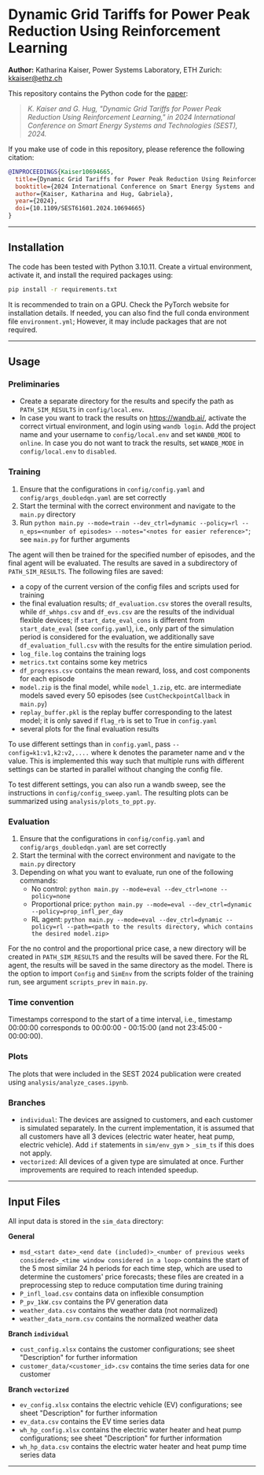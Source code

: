 # Dynamic Grid Tariffs for Power Peak Reduction Using Reinforcement Learning

**Author:** Katharina Kaiser, Power Systems Laboratory, ETH Zurich: <kkaiser@ethz.ch>

This repository contains the Python code for the [paper](https://ieeexplore.ieee.org/document/10694665):

> *K. Kaiser and G. Hug, "Dynamic Grid Tariffs for Power Peak Reduction Using Reinforcement Learning," in 2024 International Conference on
Smart Energy Systems and Technologies (SEST), 2024.*

If you make use of code in this repository, please reference the following citation:
```bibtex
@INPROCEEDINGS{Kaiser10694665,
  title={Dynamic Grid Tariffs for Power Peak Reduction Using Reinforcement Learning}, 
  booktitle={2024 International Conference on Smart Energy Systems and Technologies (SEST)},
  author={Kaiser, Katharina and Hug, Gabriela},
  year={2024},
  doi={10.1109/SEST61601.2024.10694665}
}
```

---

## Installation

The code has been tested with Python 3.10.11. Create a virtual environment, activate it, and install the required packages using:

```sh
pip install -r requirements.txt
```

It is recommended to train on a GPU. Check the PyTorch website for installation details.
If needed, you can also find the full conda environment file `environment.yml`; However, it may include packages that are not required.

---
## Usage

### Preliminaries
- Create a separate directory for the results and specify the path as `PATH_SIM_RESULTS` in `config/local.env`.
- In case you want to track the results on <https://wandb.ai/>, activate the correct virtual environment, and login using `wandb login`.
  Add the project name and your username to `config/local.env` and set `WANDB_MODE` to `online`.
  In case you do not want to track the results, set `WANDB_MODE` in `config/local.env` to `disabled`.

### Training
1) Ensure that the configurations in `config/config.yaml` and `config/args_doubledqn.yaml` are set correctly
2) Start the terminal with the correct environment and navigate to the `main.py` directory
3) Run `python main.py --mode=train --dev_ctrl=dynamic --policy=rl --n_eps=<number of episodes> --notes="<notes for easier reference>"`; see `main.py` for further arguments

The agent will then be trained for the specified number of episodes, and the final agent will be evaluated.
The results are saved in a subdirectory of `PATH_SIM_RESULTS`.
The following files are saved:
- a copy of the current version of the config files and scripts used for training
- the final evaluation results; `df_evaluation.csv` stores the overall results, while `df_whhps.csv` and `df_evs.csv` are the results of the individual flexible devices; if `start_date_eval_cons` is different from `start_date_eval` (see `config.yaml`), i.e., only part of the simulation period is considered for the evaluation, we additionally save `df_evaluation_full.csv` with the results for the entire simulation period.
- `log_file.log` contains the training logs
- `metrics.txt` contains some key metrics
- `df_progress.csv` contains the mean reward, loss, and cost components for each episode
- `model.zip` is the final model, while `model_1.zip`, etc. are intermediate models saved every 50 episodes (see `CustCheckpointCallback` in `main.py`)
- `replay_buffer.pkl` is the replay buffer corresponding to the latest model; it is only saved if `flag_rb` is set to True in `config.yaml`
- several plots for the final evaluation results

To use different settings than in `config.yaml`, pass `--config=k1:v1,k2:v2,....` where k denotes the parameter name and v the value.
This is implemented this way such that multiple runs with different settings can be started in parallel without changing the config file.

To test different settings, you can also run a wandb sweep, see the instructions in `config/config_sweep.yaml`.
The resulting plots can be summarized using `analysis/plots_to_ppt.py`.

### Evaluation
1) Ensure that the configurations in `config/config.yaml` and `config/args_doubledqn.yaml` are set correctly
2) Start the terminal with the correct environment and navigate to the `main.py` directory
3) Depending on what you want to evaluate, run one of the following commands: 
   - No control: `python main.py --mode=eval --dev_ctrl=none --policy=none`
   - Proportional price: `python main.py --mode=eval --dev_ctrl=dynamic --policy=prop_infl_per_day`
   - RL agent: `python main.py --mode=eval --dev_ctrl=dynamic --policy=rl --path=<path to the results directory, which contains the desired model.zip>`

For the no control and the proportional price case, a new directory will be created in `PATH_SIM_RESULTS` and the results will be saved there.
For the RL agent, the results will be saved in the same directory as the model. There is the option to import `Config` and `SimEnv` from the scripts folder of the training run, see argument `scripts_prev` in `main.py`.

### Time convention
Timestamps correspond to the start of a time interval, i.e., timestamp 00:00:00 corresponds to 00:00:00 - 00:15:00 (and not 23:45:00 - 00:00:00).

### Plots
The plots that were included in the SEST 2024 publication were created using `analysis/analyze_cases.ipynb`.

### Branches
- `individual`: The devices are assigned to customers, and each customer is simulated separately.
  In the current implementation, it is assumed that all customers have all 3 devices (electric water heater, heat pump, electric vehicle).
  Add `if` statements in `sim/env_gym` > `_sim_ts` if this does not apply.
- `vectorized`: All devices of a given type are simulated at once. Further improvements are required to reach intended speedup. 

---

## Input Files
All input data is stored in the `sim_data` directory:

**General**
- `msd_<start date>_<end date (included)>_<number of previous weeks considered>_<time window considered in a loop>` contains the start of the 5 most similar 24 h periods for each time step, which are used to determine the customers' price forecasts; these files are created in a preprocessing step to reduce computation time during training
- `P_infl_load.csv` contains data on inflexible consumption
- `P_pv_1kW.csv` contains the PV generation data
- `weather_data.csv` contains the weather data (not normalized)
- `weather_data_norm.csv` contains the normalized weather data

**Branch `individual`**
- `cust_config.xlsx` contains the customer configurations; see sheet "Description" for further information
- `customer_data/<customer_id>.csv` contains the time series data for one customer

**Branch `vectorized`**
- `ev_config.xlsx` contains the electric vehicle (EV) configurations; see sheet "Description" for further information
- `ev_data.csv` contains the EV time series data
- `wh_hp_config.xlsx` contains the electric water heater and heat pump configurations; see sheet "Description" for further information 
- `wh_hp_data.csv` contains the electric water heater and heat pump time series data
---
